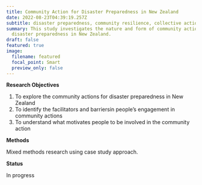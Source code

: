 ```yaml
---
title: Community Action for Disaster Preparedness in New Zealand
date: 2022-08-23T04:39:19.257Z
subtitle: disaster preparedness, community resilience, collective action
summary: This study investigates the nature and form of community action for
  disaster preparedness in New Zealand.
draft: false
featured: true
image:
  filename: featured
  focal_point: Smart
  preview_only: false
---
```

**Research Objectives**

1. To explore the community actions for disaster preparedness in New Zealand
2. To identify the facilitators and barriersin people’s engagement in community actions
3. To understand what motivates people to be involved in the community action

**Methods**

Mixed methods research using case study approach. 

**Status**

In progress